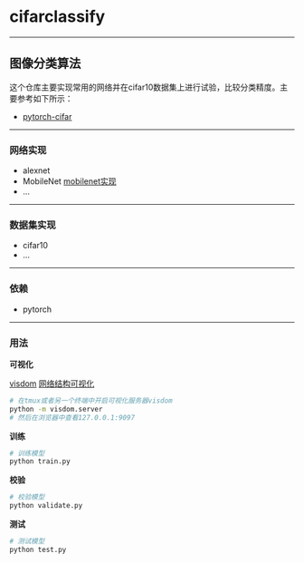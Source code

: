 # cifarclassify

---
## 图像分类算法
这个仓库主要实现常用的网络并在cifar10数据集上进行试验，比较分类精度。主要参考如下所示：
- [pytorch-cifar](https://github.com/kuangliu/pytorch-cifar)


---
### 网络实现
- alexnet
- MobileNet [mobilenet实现](doc/mobilenet_implement.md)
- ...

---
### 数据集实现
- cifar10
- ...

---
### 依赖
- pytorch

---
### 用法

**可视化**

[visdom](https://github.com/facebookresearch/visdom)
[网络结构可视化](doc/pytorch_net_visual.md)


```bash
# 在tmux或者另一个终端中开启可视化服务器visdom
python -m visdom.server
# 然后在浏览器中查看127.0.0.1:9097
```

**训练**
```bash
# 训练模型
python train.py
```

**校验**
```bash
# 校验模型
python validate.py
```

**测试**
```bash
# 测试模型
python test.py
```